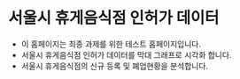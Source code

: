 # 서울시 휴게음식점 인허가 데이터
- 이 홈페이지는 최종 과제를 위한 테스트 홈페이지입니다.
- 서울시 휴게음식점 인허가 데이터를 막대 그래프로 시각화 합니다.
- 서울시 휴게음식점의 신규 등록 및 폐업현황을 분석합니다.
